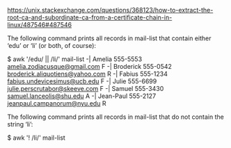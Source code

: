 https://unix.stackexchange.com/questions/368123/how-to-extract-the-root-ca-and-subordinate-ca-from-a-certificate-chain-in-linux/487546#487546

The following command prints all records in mail-list that contain either ‘edu’ or ‘li’ (or both, of course):

$ awk '/edu/ || /li/' mail-list
-| Amelia       555-5553     amelia.zodiacusque@gmail.com    F
-| Broderick    555-0542     broderick.aliquotiens@yahoo.com R
-| Fabius       555-1234     fabius.undevicesimus@ucb.edu    F
-| Julie        555-6699     julie.perscrutabor@skeeve.com   F
-| Samuel       555-3430     samuel.lanceolis@shu.edu        A
-| Jean-Paul    555-2127     jeanpaul.campanorum@nyu.edu     R

The following command prints all records in mail-list that do not contain the string ‘li’:

$ awk '! /li/' mail-list
